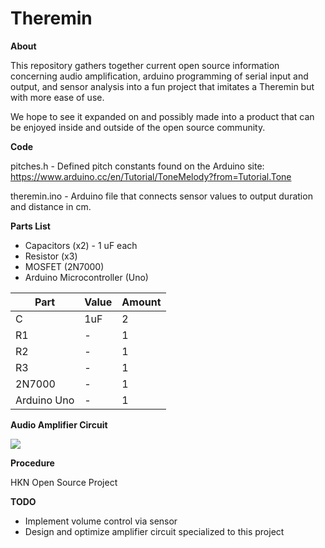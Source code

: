 # Theremin
**About**

This repository gathers together current open source information concerning audio amplification, arduino programming of serial input and output, and sensor analysis into a fun project that imitates a Theremin but with more ease of use.

We hope to see it expanded on and possibly made into a product that can be enjoyed inside and outside of the open source community.

**Code**

pitches.h - Defined pitch constants found on the Arduino site:
https://www.arduino.cc/en/Tutorial/ToneMelody?from=Tutorial.Tone

theremin.ino - Arduino file that connects sensor values to output duration and distance in cm.

**Parts List**

* Capacitors (x2) - 1 uF each
* Resistor (x3)
* MOSFET (2N7000)
* Arduino Microcontroller (Uno)

|Part|Value|Amount|
|----|-----|------|
|C|1uF|2|
|R1|*-*|1|
|R2|*-*|1|
|R3|*-*|1|
|2N7000|*-*|1|
|Arduino Uno|*-*|1|
**Audio Amplifier Circuit**

![](http://i.cmpnet.com/audiodesignline/2010/discrete_audio_amplifier_basics_fig9.13.jpg)

**Procedure**

HKN Open Source Project

**TODO**
* Implement volume control via sensor
* Design and optimize amplifier circuit specialized to this project
